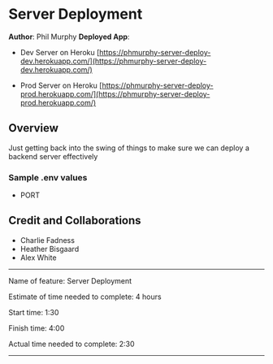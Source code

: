 # Server Deployment

**Author**: Phil Murphy
**Deployed App**:

* Dev Server on Heroku [https://phmurphy-server-deploy-dev.herokuapp.com/](https://phmurphy-server-deploy-dev.herokuapp.com/)

* Prod Server on Heroku [https://phmurphy-server-deploy-prod.herokuapp.com/](https://phmurphy-server-deploy-prod.herokuapp.com/)

## Overview

Just getting back into the swing of things to make sure we can deploy a backend server effectively

### Sample .env values

* PORT

## Credit and Collaborations

* Charlie Fadness
* Heather Bisgaard
* Alex White

________________________________

Name of feature: Server Deployment

Estimate of time needed to complete: 4 hours

Start time: 1:30

Finish time: 4:00

Actual time needed to complete: 2:30

________________________________
